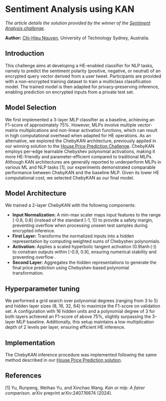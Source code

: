 # Sentiment Analysis using KAN

*The article details the solution provided by the winner of the [Sentiment Analysis challenge](https://fherma.io/challenges/681b3ff2da06abf28988891d).*

**Author:** [Chi-Hieu Nguyen](https://www.linkedin.com/in/hieu-nguyen-ba6548316), University of Technology Sydney, Australia.

## Introduction

This challenge aims at developing a HE-enabled classifier for NLP tasks, namely to predict the sentiment polarity (positive, negative, or neutral) of an encrypted query vector derived from a user tweet. Participants are provided with a non-encrypted training dataset to train a multiclass classification model. The trained model is then adapted for privacy-preserving inference, enabling prediction on encrypted inputs from a private test set.

## Model Selection

We first implemented a 3-layer MLP classifier as a baseline, achieving an F1-score of approximately 75%. However, MLPs involve multiple vector-matrix multiplications and non-linear activation functions, which can result in high computational overhead when adapted for HE operations. As an alternative, we explored the ChebyKAN architecture, previously applied in our winning solution to the [House Price Prediction Challenge](https://fherma.io/content/682c2c423e4a37c9c28266c6). ChebyKAN employs per-edge learnable Chebyshev polynomial activations, making it more HE-friendly and parameter-efficient compared to traditional MLPs. Although KAN architectures are generally reported to underperform MLPs in various ML and NLP tasks [1], our experiments demonstrated comparable performance between ChebyKAN and the baseline MLP. Given its lower HE computational cost, we selected ChebyKAN as our final model.


## Model Architecture

We trained a 2-layer ChebyKAN with the following components:
* **Input Normalization:** A min-max scaler maps input features to the range [-0.8, 0.8] (instead of the standard [-1, 1]) to provide a safety margin, preventing overflow when processing unseen test samples during encrypted inference.
* **First Layer:** Transforms the normalized inputs into a hidden representation by computing weighted sums of Chebyshev polynomials.
* **Activation:** Applies a scaled hyperbolic tangent activation ($0.9\tanh(\cdot)$) to constrain outputs within [-0.9, 0.9], ensuring numerical stability and preventing overflow .
* **Second Layer:** Aggregates the hidden representations to generate the final price prediction using Chebyshev-based polynomial transformation.


## Hyperparameter tuning

We performed a grid search over polynomial degrees (ranging from 3 to 5) and hidden layer sizes (8, 16, 32, 64) to maximize the F1-score on validation set. A configuration with 16 hidden units and a polynomial degree of 3 for both layers achieved an F1-score of above 75%, slightly surpassing the 3-layer MLP baseline. Additionally, this setup maintains a low multiplication depth of 2 levels per layer, ensuring efficient HE inference.

## Implementation

The ChebyKAN inference procedure was implemented following the same method described in our [House Price Prediction solution](https://fherma.io/content/682c2c423e4a37c9c28266c6).

## References

[1] Yu, Runpeng, Weihao Yu, and Xinchao Wang. *Kan or mlp: A fairer comparison*. arXiv preprint arXiv:2407.16674 (2024).
